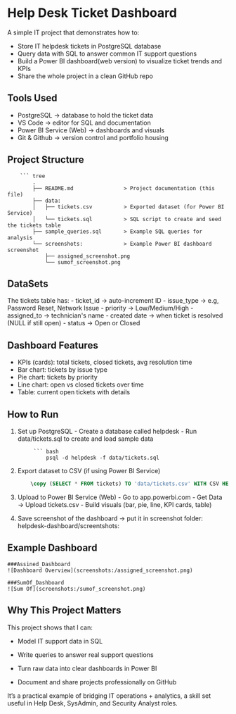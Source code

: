 # Help Desk Ticket Dashboard
A simple IT project that demonstrates how to:

- Store IT helpdesk tickets in PostgreSQL database
- Query data with SQL to answer common IT support questions
- Build a Power BI dashboard(web version) to visualize ticket trends and KPIs
- Share the whole project in a clean GitHub repo

## Tools Used
- PostgreSQL -> database to hold the ticket data
- VS Code -> editor for SQL and documentation
- Power BI Service (Web) -> dashboards and visuals
- Git & Github -> version control and portfolio housing

## Project Structure

        ``` tree
            .
            ├── README.md                > Project documentation (this file)
            ├── data:
            │   ├── tickets.csv          > Exported dataset (for Power BI Service)
            │   └── tickets.sql          > SQL script to create and seed the tickets table
            ├── sample_queries.sql       > Example SQL queries for analysis
            └── screenshots:             > Example Power BI dashboard screenshot
                ├── assigned_screenshot.png
                └── sumof_screenshot.png    

## DataSets

The tickets table has:
        - ticket_id -> auto-increment ID
        - issue_type -> e.g, Password Reset, Network Issue
        - priority -> Low/Medium/High
        - assigned_to -> technician's name
        - created date -> when ticket is resolved (NULL if still open)
        - status -> Open or Closed

## Dashboard Features

- KPIs (cards): total tickets, closed tickets, avg resolution time
- Bar chart: tickets by issue type
- Pie chart: tickets by priority
- Line chart: open vs closed tickets over time
- Table: current open tickets with details

## How to Run

1. Set up PostgreSQL
        - Create a database called helpdesk
        - Run data/tickets.sql to create and load sample data

            ``` bash 
                psql -d helpdesk -f data/tickets.sql

2. Export dataset to CSV (if using Power BI Service)

    ``` sql 
        \copy (SELECT * FROM tickets) TO 'data/tickets.csv' WITH CSV HEADER;

3. Upload to Power BI Service (Web)
        - Go to app.powerbi.com
        - Get Data → Upload tickets.csv
        - Build visuals (bar, pie, line, KPI cards, table)

4. Save screenshot of the dashboard → put it in screenshot folder: helpdesk-dashboard/screentshots: 

## Example Dashboard

    ###Assined_Dashboard
    ![Dashboard Overview](screenshots:/assigned_screenshot.png)

    ###SumOf_Dashboard
    ![Sum Of](screenshots:/sumof_screenshot.png) 

## Why This Project Matters

This project shows that I can:

- Model IT support data in SQL

- Write queries to answer real support questions

- Turn raw data into clear dashboards in Power BI

- Document and share projects professionally on GitHub

It’s a practical example of bridging IT operations + analytics, a skill set useful in Help Desk, SysAdmin, and Security Analyst roles.
         
